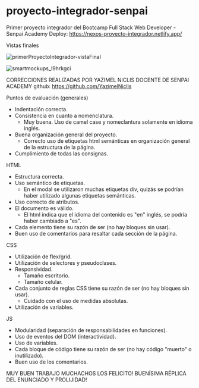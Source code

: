 # proyecto-integrador-senpai

Primer proyecto integrador del Bootcamp Full Stack Web Developer - Senpai Academy
Deploy: https://nexos-proyecto-integrador.netlify.app/

Vistas finales

![primerProyectoIntegrador-vistaFinal](https://user-images.githubusercontent.com/87783719/197082435-dd91548f-f0e3-4b9f-8afe-de0802b5baf3.png)

![smartmockups_l9hrkgci](https://user-images.githubusercontent.com/87783719/197085043-01d130e2-59e2-494b-b438-fc446e79b939.jpg)

CORRECCIONES REALIZADAS POR YAZIMEL NICLIS DOCENTE DE SENPAI ACADEMY
github: https://github.com/YazimelNiclis

Puntos de evaluación (generales)

- Indentación correcta.
- Consistencia en cuanto a nomenclatura.
  - Muy buena. Uso de camel case y nomeclantura solamente en idioma inglés.
- Buena organización general del proyecto.
  - Correcto uso de etiquetas html semánticas en organización general de la estructura de la página.
- Cumplimiento de todas las consignas.

HTML

- Estructura correcta.
- Uso semántico de etiquetas.
  - En el modal se utilizaron muchas etiquetas div, quizás se podrían haber utilizado algunas etiquetas semánticas.
- Uso correcto de atributos.
- El documento es válido.
  - El html indica que el idioma del contenido es "en" inglés, se podría haber cambiado a "es".
- Cada elemento tiene su razón de ser (no hay bloques sin usar).
- Buen uso de comentarios para resaltar cada sección de la página.

CSS

- Utilización de flex/grid.
- Utilización de selectores y pseudoclases.
- Responsividad.
  - Tamaño escritorio.
  - Tamaño celular.
- Cada conjunto de reglas CSS tiene su razón de ser (no hay bloques sin usar).
  - Cuidado con el uso de medidas absolutas.
- Utilización de variables.

JS

- Modularidad (separación de responsabilidades en funciones).
- Uso de eventos del DOM (interactividad).
- Uso de variables.
- Cada bloque de código tiene su razón de ser (no hay código "muerto" o inutilizado).
- Buen uso de los comentarios.

MUY BUEN TRABAJO MUCHACHOS LOS FELICITO!
BUENÍSIMA RÉPLICA DEL ENUNCIADO Y PROLIJIDAD!
